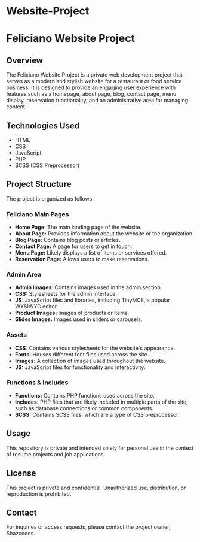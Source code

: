 # Website-Project
# Feliciano Website Project

## Overview

The Feliciano Website Project is a private web development project that serves as a modern and stylish website for a restaurant or food service business. It is designed to provide an engaging user experience with features such as a homepage, about page, blog, contact page, menu display, reservation functionality, and an administrative area for managing content.

## Technologies Used

- HTML
- CSS
- JavaScript
- PHP
- SCSS (CSS Preprocessor)

## Project Structure

The project is organized as follows:

### Feliciano Main Pages

- **Home Page:** The main landing page of the website.
- **About Page:** Provides information about the website or the organization.
- **Blog Page:** Contains blog posts or articles.
- **Contact Page:** A page for users to get in touch.
- **Menu Page:** Likely displays a list of items or services offered.
- **Reservation Page:** Allows users to make reservations.

### Admin Area

- **Admin Images:** Contains images used in the admin section.
- **CSS:** Stylesheets for the admin interface.
- **JS:** JavaScript files and libraries, including TinyMCE, a popular WYSIWYG editor.
- **Product Images:** Images of products or items.
- **Slides Images:** Images used in sliders or carousels.

### Assets

- **CSS:** Contains various stylesheets for the website's appearance.
- **Fonts:** Houses different font files used across the site.
- **Images:** A collection of images used throughout the website.
- **JS:** JavaScript files for functionality and interactivity.

### Functions & Includes

- **Functions:** Contains PHP functions used across the site.
- **Includes:** PHP files that are likely included in multiple parts of the site, such as database connections or common components.
- **SCSS:** Contains SCSS files, which are a type of CSS preprocessor.

## Usage

This repository is private and intended solely for personal use in the context of resume projects and job applications.

## License

This project is private and confidential. Unauthorized use, distribution, or reproduction is prohibited.

## Contact

For inquiries or access requests, please contact the project owner, Shazcodes.
